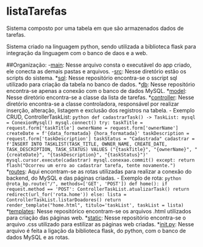 # listaTarefas
Sistema composto por uma tabela em que são armazenados dados de tarefas.

Sistema criado na linguagem python, sendo utilizada a biblioteca flask para integração da linguagem com o banco de daos e a web.

##Organização:
-[main](main.py): Nesse arquivo consta o executável do app criado, ele conecta as demais pastas e arquivos.
-[src](src): Nesse diretório estão os scripts do sistema.
  *[sql](src/sql): Nesse repositório encontra-se o sscript sql utilizado para criação da tabela no banco de dados.
  *[db](src/db): Nesse repositório encontra-se apenas a conexão com o banco de dados MySQL.
  *[model](src/model): Nesse diretório encontra-se a classe da lista de tarefas.
  *[controller](src/controller): Nesse diretório encontra-se a classe controladora, responsável por realizar inserção, alteração, listagem e exclusão dos registros na tabela.
    - Exemplo CRUD, ControllerTaskList:
    ```python
        def cadastrarTask() -> TaskList:
        mysql = ConexionMysql()
        mysql.connect()
        try:
            taskTitle = request.form['taskTitle']
            ownerName = request.form['ownerName']
            createDate = f'{data_formatada} {hora_formatada}'
            taskDescription = request.form['taskDescription']
            taskStatus = "Cadastrada"
            cadastrar = f'INSERT INTO TASKLIST(TASK_TITLE, OWNER_NAME, CREATE_DATE, TASK_DESCRIPTION, TASK_STATUS) VALUES ("{taskTitle}", "{ownerName}", "{createDate}", "{taskDescription}", "{taskStatus}")'
            mysql.cursor.execute(cadastrar)
            mysql.conexao.commit()
        except:
            return flash("Ocorreu um erro ao cadastrar tarefa, tente novamente.")
    ```
  *[routes](src/routes): Aqui encontram-se as rotas utilizadas para realizar a conexão do backend, do MySQL e das páginas criadas.
    - Exemplo de rota:
    ```python
    @rota_bp.route("/", methods=['GET', 'POST'])
    def home():
      if request.method == 'POST':
        ControllerTaskList.atualizarTask()
        return redirect(url_for('rota.home'))
      else:
        lista = ControllerTaskList.listarDoadores()
        return render_template("home.html", titulo='taskList', taskList = lista)
    ```
  *[templates](src/templates): Nesse repositórico encontram-se os arquivos .html utilizados para criação das páginas web.
  *[static](src/static): Nesse repositório encontra-se o arquivo .css utilizado para estilizar as páginas web criadas.
  *[init.py](src/init.py): Nesse arquivo é feita a ligação da biblioteca flask, do python, com o banco de dados MySQL e as rotas.
